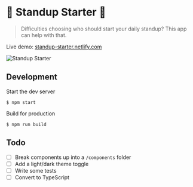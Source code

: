 # 🎉 Standup Starter 🎉

> Difficulties choosing who should start your daily standup? This app can help
> with that.

Live demo: [standup-starter.netlify.com](https://standup-starter.netlify.com)

![Standup Starter](media/standup-starter.gif)

## Development

Start the dev server

```console
$ npm start
```

Build for production

```console
$ npm run build
```

## Todo

- [ ] Break components up into a `/components` folder
- [ ] Add a light/dark theme toggle
- [ ] Write some tests
- [ ] Convert to TypeScript
